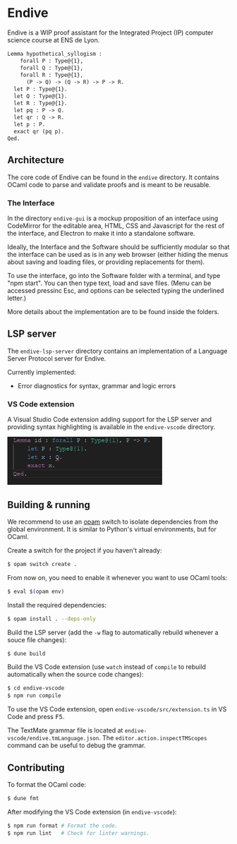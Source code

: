 # Endive

Endive is a WIP proof assistant for the Integrated Project (IP) computer science
course at ENS de Lyon.

```coq
Lemma hypothetical_syllogism :
    forall P : Type@{1},
    forall Q : Type@{1},
    forall R : Type@{1},
      (P -> Q) -> (Q -> R) -> P -> R.
  let P : Type@{1}.
  let Q : Type@{1}.
  let R : Type@{1}.
  let pq : P -> Q.
  let qr : Q -> R.
  let p : P.
  exact qr (pq p).
Qed.
```

## Architecture

The core code of Endive can be found in the `endive` directory. It contains
OCaml code to parse and validate proofs and is meant to be reusable.

### The Interface

In the directory `endive-gui` is a mockup proposition of an interface using
CodeMirror for the editable area, HTML, CSS and Javascript for the rest of the
interface, and Electron to make it into a standalone software.

Ideally, the Interface and the Software should be sufficiently modular so that
the interface can be used as is in any web browser (either hiding the menus
about saving and loading files, or providing replacements for them).

To use the interface, go into the Software folder with a terminal, and type "npm
start". You can then type text, load and save files. (Menu can be accessed
pressinc Esc, and options can be selected typing the underlined letter.)

More details about the implementation are to be found inside the folders.

## LSP server

The `endive-lsp-server` directory contains an implementation of a Language
Server Protocol server for Endive.

Currently implemented:
- Error diagnostics for syntax, grammar and logic errors

### VS Code extension

A Visual Studio Code extension adding support for the LSP server and providing
syntax highlighting is available in the `endive-vscode` directory.

![Editing an Endive file in VS Code](./endive-vscode/screenshot.png)

## Building & running

We recommend to use an [opam](https://opam.ocaml.org/) switch to isolate
dependencies from the global environment. It is similar to Python's virtual
environments, but for OCaml.

Create a switch for the project if you haven't already:
```sh
$ opam switch create .
```

From now on, you need to enable it whenever you want to use OCaml tools:
```sh
$ eval $(opam env)
```

Install the required dependencies:
```sh
$ opam install . --deps-only
```

Build the LSP server (add the `-w` flag to automatically rebuild whenever a
souce file changes):
```sh
$ dune build
```

Build the VS Code extension (use `watch` instead of `compile` to rebuild
automatically when the source code changes):
```sh
$ cd endive-vscode
$ npm run compile
```

To use the VS Code extension, open `endive-vscode/src/extension.ts` in VS Code
and press <kbd>F5</kbd>.

The TextMate grammar file is located at `endive-vscode/endive.tmLanguage.json`.
The `editor.action.inspectTMScopes` command can be useful to debug the grammar.

## Contributing

To format the OCaml code:
```sh
$ dune fmt
```

After modifying the VS Code extension (in `endive-vscode`):
```sh
$ npm run format # Format the code.
$ npm run lint   # Check for linter warnings.
```
